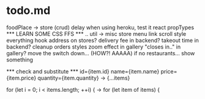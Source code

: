 # todo.md

foodPlace -> store (crud)
delay when using heroku, test it
react propTypes
*** LEARN SOME CSS FFS *** ..
util -> misc
store menu link scroll
style everything
hook address on stores?
delivery fee in backend?
takeout time in backend?
cleanup orders styles
zoom effect in gallery
"closes in.." in gallery?
move the switch down... (HOW?! AAAAA)
if no restaurants... show something

*** check and substitute ***
id={item.id}
name={item.name}
price={item.price}
quantity={item.quantity}
->
{...items}

for (let i = 0; i < items.length; ++i) {
->
for (let item of items) {
